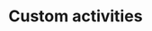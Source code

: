 # Custom activities

<!-- https://docs.microsoft.com/en-us/dynamics365/customer-engagement/developer/custom-activities -->